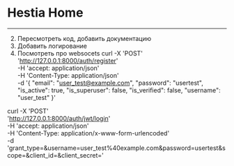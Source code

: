 # Hestia Home
***

2. Пересмотреть код, добавить документацию
3. Добавить логирование
3. Посмотреть про websocets 
curl -X 'POST' \
  'http://127.0.0.1:8000/auth/register' \
  -H 'accept: application/json' \
  -H 'Content-Type: application/json' \
  -d '{
  "email": "user_test@example.com",
  "password": "usertest",
  "is_active": true,
  "is_superuser": false,
  "is_verified": false,
  "username": "user_test"
}'

curl -X 'POST' \
  'http://127.0.0.1:8000/auth/jwt/login' \
  -H 'accept: application/json' \
  -H 'Content-Type: application/x-www-form-urlencoded' \
  -d 'grant_type=&username=user_test%40example.com&password=usertest&scope=&client_id=&client_secret='
